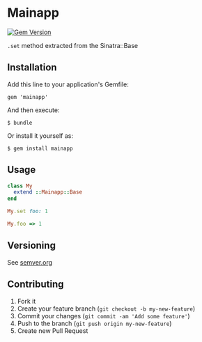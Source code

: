 # Mainapp

[![Gem Version](https://badge.fury.io/rb/mainapp.svg)](http://badge.fury.io/rb/mainapp)

`.set` method extracted from the Sinatra::Base

## Installation

Add this line to your application's Gemfile:

    gem 'mainapp'

And then execute:

    $ bundle

Or install it yourself as:

    $ gem install mainapp

## Usage

```ruby
class My
  extend ::Mainapp::Base
end

My.set foo: 1

My.foo => 1
```

## Versioning

See [semver.org][semver]

## Contributing

1. Fork it
2. Create your feature branch (`git checkout -b my-new-feature`)
3. Commit your changes (`git commit -am 'Add some feature'`)
4. Push to the branch (`git push origin my-new-feature`)
5. Create new Pull Request

[semver]: http://semver.org/
